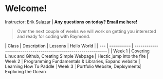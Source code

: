 # Welcome!
Instructor: Erik Salazar | **Any questions on today? [Email me here!](mailto:3salaz.dev@gmail.com?cc=&subject=ClassRoom|Subject)**
> Over the next couple of weeks we will work on getting you interested and ready for coding with Raymond.

| Class | Description | Lessons | Hello World |
| --- | ----------- | ---------------------------------------------------------------- |
| Week 1 | Covering Linux and Github, Creating Simple Webpage | Hectic jump into the fire
| Week 2 | Programming Fundamentals & Libraries, Expand website | Learning How To Paddle
| Week 3 | Portfolio Website, Deployments| Exploring the Ocean
